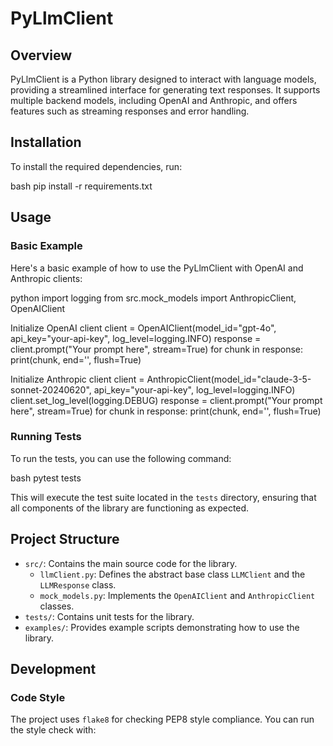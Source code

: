 # PyLlmClient

## Overview

PyLlmClient is a Python library designed to interact with language models, providing a streamlined interface for generating text responses. It supports multiple backend models, including OpenAI and Anthropic, and offers features such as streaming responses and error handling.

## Installation

To install the required dependencies, run:

bash
pip install -r requirements.txt



## Usage

### Basic Example

Here's a basic example of how to use the PyLlmClient with OpenAI and Anthropic clients:

python
import logging
from src.mock_models import AnthropicClient, OpenAIClient

Initialize OpenAI client
client = OpenAIClient(model_id="gpt-4o", api_key="your-api-key", log_level=logging.INFO)
response = client.prompt("Your prompt here", stream=True)
for chunk in response:
print(chunk, end='', flush=True)

Initialize Anthropic client
client = AnthropicClient(model_id="claude-3-5-sonnet-20240620", api_key="your-api-key", log_level=logging.INFO)
client.set_log_level(logging.DEBUG)
response = client.prompt("Your prompt here", stream=True)
for chunk in response:
print(chunk, end='', flush=True)


### Running Tests

To run the tests, you can use the following command:


bash
pytest tests



This will execute the test suite located in the `tests` directory, ensuring that all components of the library are functioning as expected.

## Project Structure

- `src/`: Contains the main source code for the library.
  - `llmClient.py`: Defines the abstract base class `LLMClient` and the `LLMResponse` class.
  - `mock_models.py`: Implements the `OpenAIClient` and `AnthropicClient` classes.
- `tests/`: Contains unit tests for the library.
- `examples/`: Provides example scripts demonstrating how to use the library.

## Development

### Code Style

The project uses `flake8` for checking PEP8 style compliance. You can run the style check with:
